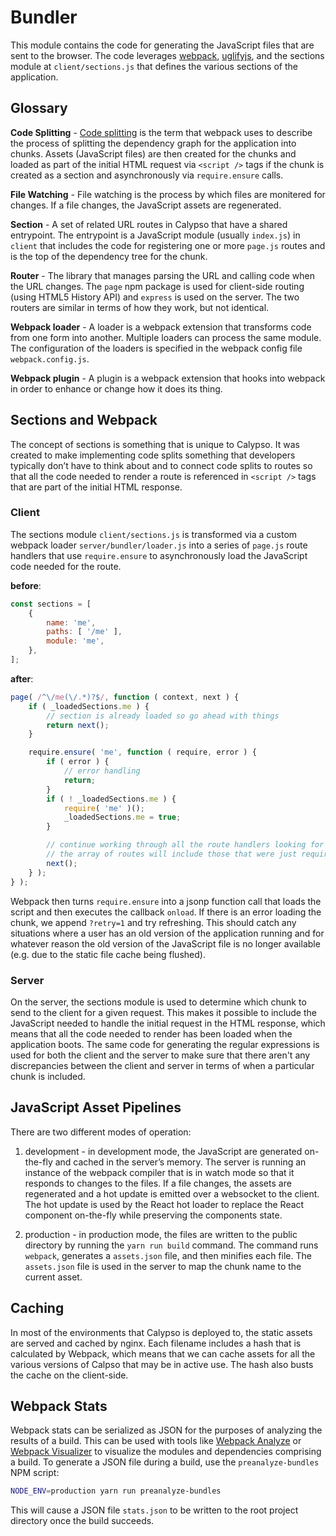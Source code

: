 # Bundler

This module contains the code for generating the JavaScript files that are sent to the browser. The code leverages [webpack](http://webpack.github.io/), [uglifyjs](http://lisperator.net/uglifyjs/), and the sections module at `client/sections.js` that defines the various sections of the application.

## Glossary

**Code Splitting** - [Code splitting](https://webpack.js.org/guides/code-splitting) is the term that webpack uses to describe the process of splitting the dependency graph for the application into chunks. Assets (JavaScript files) are then created for the chunks and loaded as part of the initial HTML request via `<script />` tags if the chunk is created as a section and asynchronously via `require.ensure` calls.

**File Watching** - File watching is the process by which files are monitered for changes. If a file changes, the JavaScript assets are regenerated.

**Section** - A set of related URL routes in Calypso that have a shared entrypoint. The entrypoint is a JavaScript module (usually `index.js`) in `client` that includes the code for registering one or more `page.js` routes and is the top of the dependency tree for the chunk.

**Router** - The library that manages parsing the URL and calling code when the URL changes. The `page` npm package is used for client-side routing (using HTML5 History API) and `express` is used on the server. The two routers are similar in terms of how they work, but not identical.

**Webpack loader** - A loader is a webpack extension that transforms code from one form into another. Multiple loaders can process the same module. The configuration of the loaders is specified in the webpack config file `webpack.config.js`.

**Webpack plugin** - A plugin is a webpack extension that hooks into webpack in order to enhance or change how it does its thing.

## Sections and Webpack

The concept of sections is something that is unique to Calypso. It was created to make implementing code splits something that developers typically don’t have to think about and to connect code splits to routes so that all the code needed to render a route is referenced in `<script />` tags that are part of the initial HTML response.

### Client

The sections module `client/sections.js` is transformed via a custom webpack loader `server/bundler/loader.js` into a series of `page.js` route handlers that use `require.ensure` to asynchronously load the JavaScript code needed for the route.

**before**:

```js
const sections = [
	{
		name: 'me',
		paths: [ '/me' ],
		module: 'me',
	},
];
```

**after**:

```js
page( /^\/me(\/.*)?$/, function ( context, next ) {
	if ( _loadedSections.me ) {
		// section is already loaded so go ahead with things
		return next();
	}

	require.ensure( 'me', function ( require, error ) {
		if ( error ) {
			// error handling
			return;
		}
		if ( ! _loadedSections.me ) {
			require( 'me' )();
			_loadedSections.me = true;
		}

		// continue working through all the route handlers looking for matches
		// the array of routes will include those that were just required above
		next();
	} );
} );
```

Webpack then turns `require.ensure` into a jsonp function call that loads the script and then executes the callback `onload`. If there is an error loading the chunk, we append `?retry=1` and try refreshing. This should catch any situations where a user has an old version of the application running and for whatever reason the old version of the JavaScript file is no longer available (e.g. due to the static file cache being flushed).

### Server

On the server, the sections module is used to determine which chunk to send to the client for a given request. This makes it possible to include the JavaScript needed to handle the initial request in the HTML response, which means that all the code needed to render has been loaded when the application boots. The same code for generating the regular expressions is used for both the client and the server to make sure that there aren't any discrepancies between the client and server in terms of when a particular chunk is included.

## JavaScript Asset Pipelines

There are two different modes of operation:

1. development - in development mode, the JavaScript are generated on-the-fly and cached in the server’s memory. The server is running an instance of the webpack compiler that is in watch mode so that it responds to changes to the files. If a file changes, the assets are regenerated and a hot update is emitted over a websocket to the client. The hot update is used by the React hot loader to replace the React component on-the-fly while preserving the components state.

2. production - in production mode, the files are written to the public directory by running the `yarn run build` command. The command runs `webpack`, generates a `assets.json` file, and then minifies each file. The `assets.json` file is used in the server to map the chunk name to the current asset.

## Caching

In most of the environments that Calypso is deployed to, the static assets are served and cached by nginx. Each filename includes a hash that is calculated by Webpack, which means that we can cache assets for all the various versions of Calpso that may be in active use. The hash also busts the cache on the client-side.

## Webpack Stats

Webpack stats can be serialized as JSON for the purposes of analyzing the results of a build. This can be used with tools like [Webpack Analyze](https://webpack.github.io/analyse/) or [Webpack Visualizer](https://chrisbateman.github.io/webpack-visualizer/) to visualize the modules and dependencies comprising a build. To generate a JSON file during a build, use the `preanalyze-bundles` NPM script:

```bash
NODE_ENV=production yarn run preanalyze-bundles
```

This will cause a JSON file `stats.json` to be written to the root project directory once the build succeeds.
